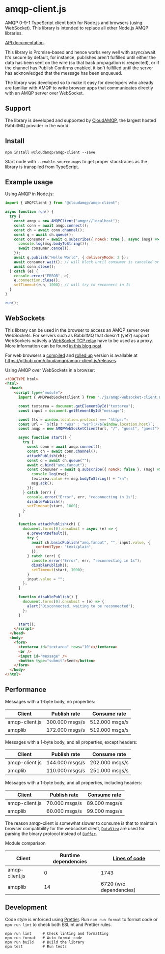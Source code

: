 # amqp-client.js

AMQP 0-9-1 TypeScript client both for Node.js and browsers (using WebSocket). This library is intended to replace all other Node.js AMQP libraries.

[API documentation](https://cloudamqp.github.io/amqp-client.js/).

This library is Promise-based and hence works very well with async/await. It's secure by default, for instance, publishes aren't fulfilled until either the data has been sent on the wire (so that back propagation is respected), or if the channel has Publish Confirms enabled, it isn't fulfilled until the server has acknowledged that the message has been enqueued.

The library was developed so to make it easy for developers who already are familiar with AMQP to write browser apps that communicates directly with an AMQP server over WebSocket.

## Support

The library is developed and supported by [CloudAMQP](https://www.cloudamqp.com), the largest hosted RabbitMQ provider in the world.

## Install

```shell
npm install @cloudamqp/amqp-client --save
```

Start node with `--enable-source-maps` to get proper stacktraces as the library is transpiled from TypeScript.

## Example usage

Using AMQP in Node.js:

```javascript
import { AMQPClient } from "@cloudamqp/amqp-client";

async function run() {
  try {
    const amqp = new AMQPClient("amqp://localhost");
    const conn = await amqp.connect();
    const ch = await conn.channel();
    const q = await ch.queue();
    const consumer = await q.subscribe({ noAck: true }, async (msg) => {
      console.log(msg.bodyToString());
      await consumer.cancel();
    });
    await q.publish("Hello World", { deliveryMode: 2 });
    await consumer.wait(); // will block until consumer is canceled or throw an error if server closed channel/connection
    await conn.close();
  } catch (e) {
    console.error("ERROR", e);
    e.connection.close();
    setTimeout(run, 1000); // will try to reconnect in 1s
  }
}

run();
```

## WebSockets

This library can be used in the browser to access an AMQP server over WebSockets. For servers such as RabbitMQ that doesn't (yet?) support WebSockets natively a [WebSocket TCP relay](https://github.com/cloudamqp/websocket-tcp-relay/) have to be used as a proxy. More information can be found [in this blog post](https://www.cloudamqp.com/blog/cloudamqp-releases-amqp-websockets.html).

For web browsers a [compiled](https://www.typescriptlang.org/) and [rolled up](https://www.rollupjs.org/) version is available at https://github.com/cloudamqp/amqp-client.js/releases.

Using AMQP over WebSockets in a browser:

```html
<!DOCTYPE html>
<html>
  <head>
    <script type="module">
      import { AMQPWebSocketClient } from "./js/amqp-websocket-client.mjs";

      const textarea = document.getElementById("textarea");
      const input = document.getElementById("message");

      const tls = window.location.protocol === "https:";
      const url = `${tls ? "wss" : "ws"}://${window.location.host}`;
      const amqp = new AMQPWebSocketClient(url, "/", "guest", "guest");

      async function start() {
        try {
          const conn = await amqp.connect();
          const ch = await conn.channel();
          attachPublish(ch);
          const q = await ch.queue("");
          await q.bind("amq.fanout");
          const consumer = await q.subscribe({ noAck: false }, (msg) => {
            console.log(msg);
            textarea.value += msg.bodyToString() + "\n";
            msg.ack();
          });
        } catch (err) {
          console.error("Error", err, "reconnecting in 1s");
          disablePublish();
          setTimeout(start, 1000);
        }
      }

      function attachPublish(ch) {
        document.forms[0].onsubmit = async (e) => {
          e.preventDefault();
          try {
            await ch.basicPublish("amq.fanout", "", input.value, {
              contentType: "text/plain",
            });
          } catch (err) {
            console.error("Error", err, "reconnecting in 1s");
            disablePublish();
            setTimeout(start, 1000);
          }
          input.value = "";
        };
      }

      function disablePublish() {
        document.forms[0].onsubmit = (e) => {
          alert("Disconnected, waiting to be reconnected");
        };
      }

      start();
    </script>
  </head>
  <body>
    <form>
      <textarea id="textarea" rows="10"></textarea>
      <br />
      <input id="message" />
      <button type="submit">Send</button>
    </form>
  </body>
</html>
```

## Performance

Messages with a 1-byte body, no properties:

| Client         | Publish rate   | Consume rate   |
| -------------- | -------------- | -------------- |
| amqp-client.js | 300.000 msgs/s | 512.000 msgs/s |
| amqplib        | 172.000 msgs/s | 519.000 msgs/s |

Messages with a 1-byte body, and all properties, except headers:

| Client         | Publish rate   | Consume rate   |
| -------------- | -------------- | -------------- |
| amqp-client.js | 144.000 msgs/s | 202.000 msgs/s |
| amqplib        | 110.000 msgs/s | 251.000 msgs/s |

Messages with a 1-byte body, and all properties, including headers:

| Client         | Publish rate  | Consume rate  |
| -------------- | ------------- | ------------- |
| amqp-client.js | 70.000 msgs/s | 89.000 msgs/s |
| amqplib        | 60.000 msgs/s | 99.000 msgs/s |

The reason amqp-client is somewhat slower to consume is that to maintain browser compatibility for the websocket client, [`DataView`](https://developer.mozilla.org/en-US/docs/Web/JavaScript/Reference/Global_Objects/DataView) are used for parsing the binary protocol instead of [`Buffer`](https://nodejs.org/api/buffer.html).

Module comparison

| Client         | Runtime dependencies | [Lines of code](https://github.com/AlDanial/cloc) |
| -------------- | -------------------- | ------------------------------------------------- |
| amqp-client.js | 0                    | 1743                                              |
| amqplib        | 14                   | 6720 (w/o dependencies)                           |

## Development

Code style is enforced using [Prettier](https://prettier.io/). Run `npm run format` to format code or `npm run lint` to check both ESLint and Prettier rules.

```shell
npm run lint     # Check linting and formatting
npm run format   # Auto-format code
npm run build    # Build the library
npm test         # Run tests
```
